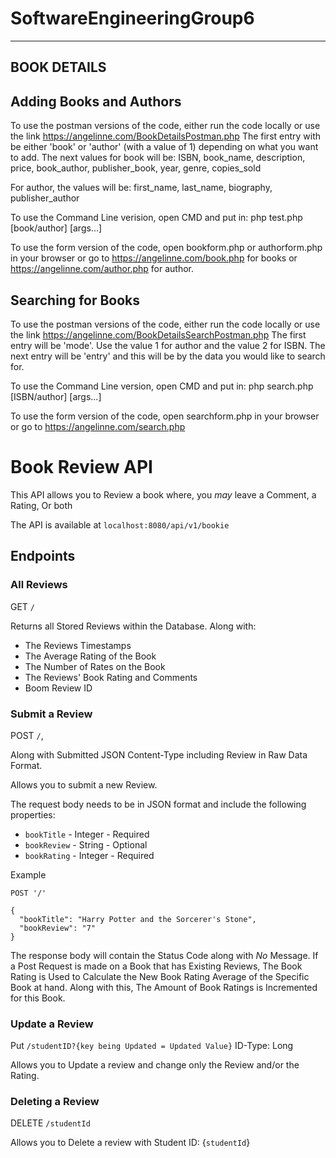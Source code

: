 # SoftwareEngineeringGroup6

---------------------------
BOOK DETAILS
---------------------------

Adding Books and Authors
----------------------------

To use the postman versions of the code, either run the code locally or use the link https://angelinne.com/BookDetailsPostman.php
The first entry with be either 'book' or 'author' (with a value of 1) depending on what you want to add. The next values for book will be:
ISBN, 
book_name, 
description, 
price, 
book_author, 
publisher_book, 
year, 
genre, 
copies_sold

For author, the values will be:
first_name, 
last_name, 
biography, 
publisher_author

To use the Command Line verision, open CMD and put in:
php test.php [book/author] [args...]

To use the form version of the code, open bookform.php or authorform.php in your browser or go to https://angelinne.com/book.php for books or https://angelinne.com/author.php for author.


Searching for Books
----------------------------

To use the postman versions of the code, either run the code locally or use the link https://angelinne.com/BookDetailsSearchPostman.php
The first entry will be 'mode'. Use the value 1 for author and the value 2 for ISBN. The next entry will be 'entry' and this will be by the data you would like to search for. 

To use the Command Line version, open CMD and put in:
php search.php [ISBN/author] [args...]

To use the form version of the code, open searchform.php in your browser or go to https://angelinne.com/search.php

# Book Review API #

This API allows you to Review a book where, you *may* leave a Comment, a Rating, Or both

The API is available at `localhost:8080/api/v1/bookie`

## Endpoints ##

### All Reviews ###

GET `/`

Returns all Stored Reviews within the Database. Along with:
- The Reviews Timestamps 
- The Average Rating of the Book
- The Number of Rates on the Book
- The Reviews' Book Rating and Comments
- Boom Review ID

### Submit a Review ###

POST `/`, 

Along with Submitted JSON Content-Type including Review in Raw Data Format.

Allows you to submit a new Review.

The request body needs to be in JSON format and include the following properties:

 - `bookTitle` - Integer - Required
 - `bookReview` - String - Optional
 - `bookRating` - Integer - Required

Example
```
POST '/'

{
  "bookTitle": "Harry Potter and the Sorcerer's Stone",
  "bookReview": "7"
}
```
The response body will contain the Status Code along with *No* Message.
If a Post Request is made on a Book that has Existing Reviews, The Book Rating is Used
to Calculate the New Book Rating Average of the Specific Book at hand. Along with this,
The Amount of Book Ratings is Incremented for this Book. 

### Update a Review ###

Put `/studentID?{key being Updated = Updated Value}` ID-Type: Long

Allows you to Update a review and change only the Review and/or the Rating.

### Deleting a Review ###

DELETE `/studentId`

Allows you to Delete a review with Student ID: {`studentId`}








